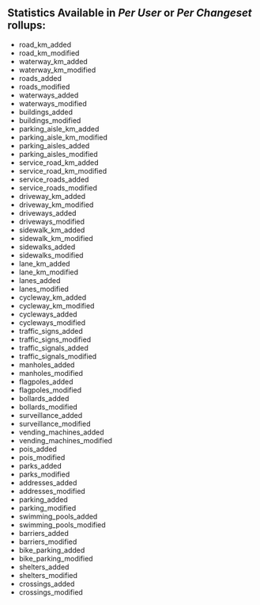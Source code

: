 Statistics Available in _Per User_ or _Per Changeset_ rollups: 
--------------------------------------------------------------

 - road\_km\_added
 - road\_km\_modified
 - waterway\_km\_added
 - waterway\_km\_modified
 - roads\_added
 - roads\_modified
 - waterways\_added
 - waterways\_modified
 - buildings\_added
 - buildings\_modified
 - parking\_aisle\_km\_added
 - parking\_aisle\_km\_modified
 - parking\_aisles\_added
 - parking\_aisles\_modified
 - service\_road\_km\_added
 - service\_road\_km\_modified
 - service\_roads\_added
 - service\_roads\_modified
 - driveway\_km\_added
 - driveway\_km\_modified
 - driveways\_added
 - driveways\_modified
 - sidewalk\_km\_added
 - sidewalk\_km\_modified
 - sidewalks\_added
 - sidewalks\_modified
 - lane\_km\_added
 - lane\_km\_modified
 - lanes\_added
 - lanes\_modified
 - cycleway\_km\_added
 - cycleway\_km\_modified
 - cycleways\_added
 - cycleways\_modified
 - traffic\_signs\_added
 - traffic\_signs\_modified
 - traffic\_signals\_added
 - traffic\_signals\_modified
 - manholes\_added
 - manholes\_modified
 - flagpoles\_added
 - flagpoles\_modified
 - bollards\_added
 - bollards\_modified
 - surveillance\_added
 - surveillance\_modified
 - vending\_machines\_added
 - vending\_machines\_modified
 - pois\_added
 - pois\_modified
 - parks\_added
 - parks\_modified
 - addresses\_added
 - addresses\_modified
 - parking\_added
 - parking\_modified
 - swimming\_pools\_added
 - swimming\_pools\_modified
 - barriers\_added
 - barriers\_modified
 - bike\_parking\_added
 - bike\_parking\_modified
 - shelters\_added
 - shelters\_modified
 - crossings\_added
 - crossings\_modified

 